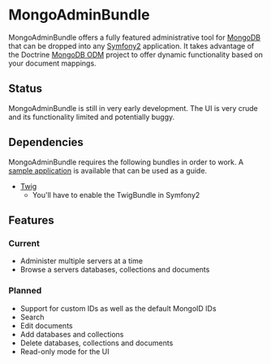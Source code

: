 # MongoAdminBundle

MongoAdminBundle offers a fully featured administrative tool for [MongoDB](http://www.mongodb.org) that can be dropped into any [Symfony2](http://symfony-reloaded.org) application. It takes advantage of the Doctrine [MongoDB ODM](http://www.doctrine-project.org/projects/mongodb_odm) project to offer dynamic functionality based on your document mappings.

## Status

MongoAdminBundle is still in very early development. The UI is very crude and its functionality limited and potentially buggy.

## Dependencies

MongoAdminBundle requires the following bundles in order to work. A [sample application](https://github.com/steves/MongoAdminApplication) is available that can be used as a guide.

* [Twig](https://github.com/fabpot/Twig)
  * You'll have to enable the TwigBundle in Symfony2

## Features

### Current

* Administer multiple servers at a time
* Browse a servers databases, collections and documents

### Planned

* Support for custom IDs as well as the default MongoID IDs
* Search
* Edit documents
* Add databases and collections
* Delete databases, collections and documents
* Read-only mode for the UI